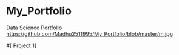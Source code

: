 # My_Portfolio
Data Science Portfolio
https://github.com/Madhu2511995/My_Portfolio/blob/master/m.jpg

#[ Project 1]
